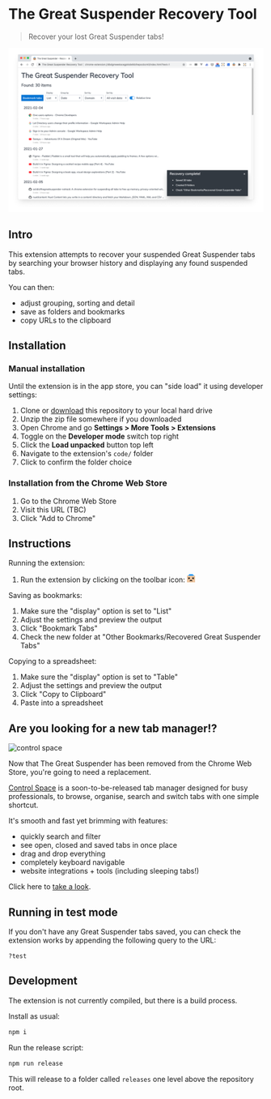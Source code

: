 # The Great Suspender Recovery Tool

> Recover your lost Great Suspender tabs!

![screenshot](artwork/screenshot-list.png)

## Intro

This extension attempts to recover your suspended Great Suspender tabs by searching your browser history and displaying any found suspended tabs.

You can then:

- adjust grouping, sorting and detail
- save as folders and bookmarks
- copy URLs to the clipboard


## Installation

### Manual installation

Until the extension is in the app store, you can "side load" it using developer settings:

1. Clone or [download](https://github.com/davestewart/great-suspender-recovery-tool/archive/v1.0.0.zip) this repository to your local hard drive
2. Unzip the zip file somewhere if you downloaded
3. Open Chrome and go **Settings > More Tools > Extensions**
4. Toggle on the **Developer mode** switch top right
5. Click the **Load unpacked** button top left
6. Navigate to the extension's `code/` folder
7. Click to confirm the folder choice


### Installation from the Chrome Web Store

1. Go to the Chrome Web Store
2. Visit this URL (TBC)
3. Click "Add to Chrome"


## Instructions

Running the extension:

1. Run the extension by clicking on the toolbar icon: ![icon](code/assets/icons/icon-16.png)

Saving as bookmarks:

1. Make sure the "display" option is set to "List"
2. Adjust the settings and preview the output
3. Click "Bookmark Tabs"
4. Check the new folder at "Other Bookmarks/Recovered Great Suspender Tabs"

Copying to a spreadsheet:

1. Make sure the "display" option is set to "Table"
2. Adjust the settings and preview the output
3. Click "Copy to Clipboard"
4. Paste into a spreadsheet

## Are you looking for a new tab manager!?

![control space](http://controlspace.app/images/mail/header.png)

Now that The Great Suspender has been removed from the Chrome Web Store,
you're going to need a replacement.

[Control Space](http://controlspace.app) is a soon-to-be-released tab manager designed for busy professionals, to browse,
organise, search and switch tabs with one simple shortcut.

It's smooth and fast yet brimming with features:

- quickly search and filter
- see open, closed and saved tabs in once place
- drag and drop everything
- completely keyboard navigable
- website integrations + tools (including sleeping tabs!)

Click here to [take a look](http://controlspace.app).


## Running in test mode

If you don't have any Great Suspender tabs saved, you can check the extension works by appending the following query to the URL:

```
?test
```

## Development

The extension is not currently compiled, but there is a build process.

Install as usual:

```bash
npm i
```


Run the release script:

```bash
npm run release
```

This will release to a folder called `releases` one level above the repository root.

